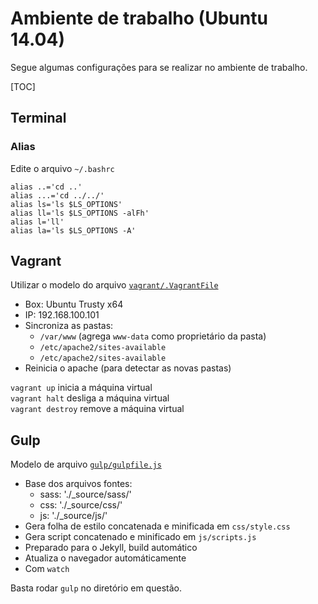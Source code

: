 
# Ambiente de trabalho (Ubuntu 14.04)

Segue algumas configurações para se realizar no ambiente de trabalho.   

[TOC]



## Terminal

### Alias

Edite o arquivo `~/.bashrc` 

    alias ..='cd ..'
    alias ...='cd ../../'
    alias ls='ls $LS_OPTIONS'
    alias ll='ls $LS_OPTIONS -alFh'
    alias l='ll'
    alias la='ls $LS_OPTIONS -A'



## Vagrant

Utilizar o modelo do arquivo [`vagrant/.VagrantFile`](vagrant/.Vagrantfile)

 - Box: Ubuntu Trusty x64
 - IP: 192.168.100.101
 - Sincroniza as pastas:
   - `/var/www` (agrega `www-data` como proprietário da pasta) 
   - `/etc/apache2/sites-available`
   - `/etc/apache2/sites-available`
 - Reinicia o apache (para detectar as novas pastas)

`vagrant up` inicia a máquina virtual   
`vagrant halt` desliga a máquina virtual   
`vagrant destroy` remove a máquina virtual   



## Gulp

Modelo de arquivo [`gulp/gulpfile.js`](gulp/gulpfile.js)

 - Base dos arquivos fontes:
   - sass: './_source/sass/'
   - css: './_source/css/'
   - js: './_source/js/'
 - Gera folha de estilo concatenada e minificada em `css/style.css`
 - Gera script concatenado e minificado em `js/scripts.js`
 - Preparado para o Jekyll, build automático
 - Atualiza o navegador automáticamente
 - Com `watch`

Basta rodar `gulp` no diretório em questão.
